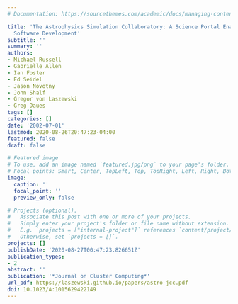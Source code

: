 ```yaml
---
# Documentation: https://sourcethemes.com/academic/docs/managing-content/

title: 'The Astrophysics Simulation Collaboratory: A Science Portal Enabling Community
  Software Development'
subtitle: ''
summary: ''
authors:
- Michael Russell
- Gabrielle Allen
- Ian Foster
- Ed Seidel
- Jason Novotny
- John Shalf
- Gregor von Laszewski
- Greg Daues
tags: []
categories: []
date: '2002-07-01'
lastmod: 2020-08-26T20:47:23-04:00
featured: false
draft: false

# Featured image
# To use, add an image named `featured.jpg/png` to your page's folder.
# Focal points: Smart, Center, TopLeft, Top, TopRight, Left, Right, BottomLeft, Bottom, BottomRight.
image:
  caption: ''
  focal_point: ''
  preview_only: false

# Projects (optional).
#   Associate this post with one or more of your projects.
#   Simply enter your project's folder or file name without extension.
#   E.g. `projects = ["internal-project"]` references `content/project/deep-learning/index.md`.
#   Otherwise, set `projects = []`.
projects: []
publishDate: '2020-08-27T00:47:23.826651Z'
publication_types:
- 2
abstract: ''
publication: '*Journal on Cluster Computing*'
url_pdf: https://laszewski.github.io/papers/astro-jcc.pdf
doi: 10.1023/A:1015629422149
---
```


